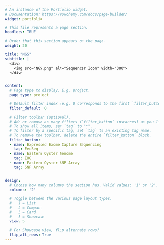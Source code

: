 ```yaml
---
# An instance of the Portfolio widget.
# Documentation: https://wowchemy.com/docs/page-builder/
widget: portfolio

# This file represents a page section.
headless: TRUE

# Order that this section appears on the page.
weight: 20

title: "NGS" 
subtitle: |
  <div>
    <img src="NGS.png" alt="Sequencer Icon" width="300">
  </div>    


content:
  # Page type to display. E.g. project.
  page_type: project

  # Default filter index (e.g. 0 corresponds to the first `filter_button` instance below).
  filter_default: 0

  # Filter toolbar (optional).
  # Add or remove as many filters (`filter_button` instances) as you like.
  # To show all items, set `tag` to "*".
  # To filter by a specific tag, set `tag` to an existing tag name.
  # To remove the toolbar, delete the entire `filter_button` block.
  filter_button:
  - name: Expressed Exome Capture Sequencing
    tag: EecSeq
  - name: Eastern Oyster Genome
    tag: EOG
  - name: Eastern Oyster SNP Array
    tag: SNP Array

        
design:
  # Choose how many columns the section has. Valid values: '1' or '2'.
  columns: '2'

  # Toggle between the various page layout types.
  #   1 = List
  #   2 = Compact
  #   3 = Card
  #   5 = Showcase
  view: 5

  # For Showcase view, flip alternate rows?
  flip_alt_rows: True
---
```



